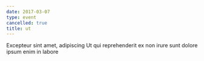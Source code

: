 ```yaml
---
date: 2017-03-07
type: event
cancelled: true
title: ut
---
```

Excepteur sint amet, adipiscing Ut qui reprehenderit ex non irure sunt dolore ipsum enim in labore